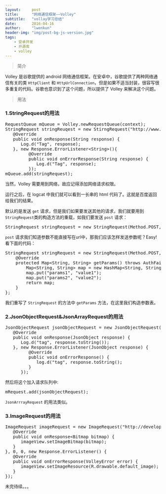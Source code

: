 ```yaml
---
layout:     post
title:      "网络通信框架——Volley"
subtitle:   "vollay学习总结"
date:       2016-04-16
author:     "lwenkun"
header-img: "img/post-bg-js-version.jpg"
tags:
    - 安卓开发
    - 开源库
    - volley
---
```



> 简介

Volley 是谷歌提供的 android 网络通信框架。在安卓中，谷歌提供了两种网络通信有关的类 `HttpClient` 和 `HttpUrlConnection`，但是如果不适当封装，很容写很多重复的代码。谷歌也意识到了这个问题，所以提供了 Volley 来解决这个问题。

> 用法

### 1.StringRequest的用法
<pre>
RequestQueue mQueue = Volley.newRequestQueue(context);
StringRequest stringReuqest = new StirngRequest("http://www.baidu.com", new Response.Listener&lt;String&gt;() {
   @Override
   public void onResponse(String response) {
      Log.d("Tag", response);
   }, new Response.ErrorListener&lt;String&gt;(){
         @Override
         public void onErrorResponse(String response) {
            Log.d("Tag", response);
         });
mQueue.add(stringRequest);
</pre>

当然，Volley 需要用到网络，故应记得添加网络请求权限。

运行之后，在 logcat 中我们就可以看到一长串的 html 代码了。这就是百度返回给我们的结果。

默认的是发送 `get` 请求，但是我们如果要发送其他的请求，我们就要用到`StringRequest`类的构造方法的重载，如我们要发送 `post` 请求：
<pre>
StringRequest stringRequest = new StringRequest(Method.POST, url, listener, errorListener);
</pre>
`post` 请求我们知道参数不能直接写在url中，那我们应该怎样发送参数呢？Easy! 看下面的代码：
<pre>
StringRequest stringRequest = new StringRequest(Method.POST, url,  listener, errorListener) {  
    @Override  
    protected Map&lt;String, String&gt; getParams() throws AuthFailureError {  
        Map&lt;String, String&gt; map = new HashMap&lt;String, String&gt;();  
        map.put("params1", "value1");  
        map.put("params2", "value2");  
        return map;  
    }  
};
</pre>
我们重写了 `StringRequest` 的方法中 `getParams` 方法，在这里我们构造参数表。
### 2.JsonObjectRequest&amp;JsonArrayRequest的用法
<pre>
JsonObjectRequest jsonObjectRequest = new JsonObjectRequest("http://m.weather.com.cn/data/101010100.html", null, new Response.Listener&lt;JsonObject&gt;() {
   @Override
   public void onResponse(JsonObject response) {
      Log.d("tag", response.toString());
   }, new Response.ErrorListener(JsonObject response) {
         @Override
         public void onErrorResponse() {
            log.d("tag", response.toString();
         }
      });
</pre>
然后将这个加入请求队列中:
<pre>
mRequest.add(jsonObjectRequest);
</pre>
`JsonArrrayRequest` 的用法类似。
### 3.ImageRequest的用法
<pre>
ImageRequest imageRequest = new ImageRequest("http://developer.android.com/images/home/aw_dac.png", new Response.Listener&lt;Bitmap&gt;() {
   @Override
   public void onResponse&lt;Bitmap bitmap) {
      imageView.setImageBitmap(bitmap);
   }
}, 0, 0, new Response.ErrorListener() {
   @Override
   public void onErrorResponse(VolleyError error) {
      imageView.setImageResource(R.drawable.default_image);  
   }
});
</pre>
未完待续。。。